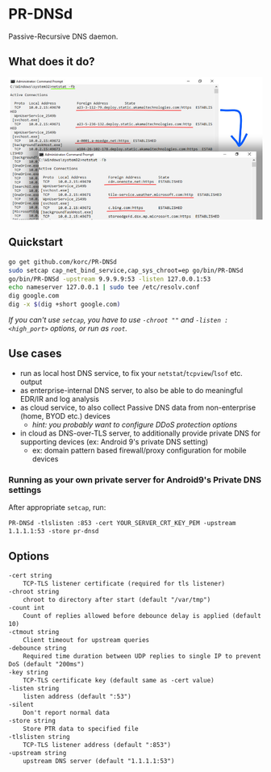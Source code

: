 # PR-DNSd

Passive-Recursive DNS daemon.

## What does it do?

![This](solved-netstat.jpg)

## Quickstart

```sh
go get github.com/korc/PR-DNSd
sudo setcap cap_net_bind_service,cap_sys_chroot=ep go/bin/PR-DNSd
go/bin/PR-DNSd -upstream 9.9.9.9:53 -listen 127.0.0.1:53
echo nameserver 127.0.0.1 | sudo tee /etc/resolv.conf
dig google.com
dig -x $(dig +short google.com)
```

_If you can't use `setcap`, you have to use `-chroot ""` and `-listen :<high_port>` options, or run as `root`._

## Use cases

- run as local host DNS service, to fix your `netstat`/`tcpview`/`lsof` etc. output
- as enterprise-internal DNS server, to also be able to do meaningful EDR/IR and log analysis
- as cloud service, to also collect Passive DNS data from non-enterprise (home, BYOD etc.) devices
  - _hint: you probably want to configure DDoS protection options_
- in cloud as DNS-over-TLS server, to additionally provide private DNS for supporting devices (ex: Android 9's private DNS setting)
  - ex: domain pattern based firewall/proxy configuration for mobile devices

### Running as your own private server for Android9's Private DNS settings

After appropriate `setcap`, run:
```
PR-DNSd -tlslisten :853 -cert YOUR_SERVER_CRT_KEY_PEM -upstream 1.1.1.1:53 -store pr-dnsd
```

## Options

```
-cert string
    TCP-TLS listener certificate (required for tls listener)
-chroot string
    chroot to directory after start (default "/var/tmp")
-count int
    Count of replies allowed before debounce delay is applied (default 10)
-ctmout string
    Client timeout for upstream queries
-debounce string
    Required time duration between UDP replies to single IP to prevent DoS (default "200ms")
-key string
    TCP-TLS certificate key (default same as -cert value)
-listen string
    listen address (default ":53")
-silent
    Don't report normal data
-store string
    Store PTR data to specified file
-tlslisten string
    TCP-TLS listener address (default ":853")
-upstream string
    upstream DNS server (default "1.1.1.1:53")
```
